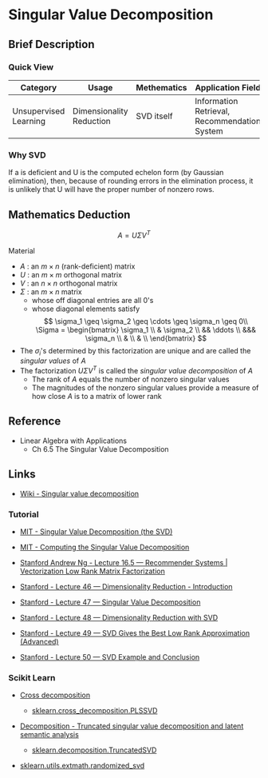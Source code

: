 # Singular Value Decomposition

## Brief Description

### Quick View

Category|Usage|Methematics|Application Field
--------|-----|-----------|-----------------
Unsupervised Learning|Dimensionality Reduction|SVD itself|Information Retrieval, Recommendation System

### Why SVD

If a is deficient and U is the computed echelon form (by Gaussian elimination), then, because of rounding errors in the elimination process, it is unlikely that U will have the proper number of nonzero rows.

## Mathematics Deduction

$$
A = U\Sigma V^T
$$

Material

* $A$ : an $m\times n$ (rank-deficient) matrix
* $U$ : an $m\times m$ orthogonal matrix
* $V$ : an $n\times n$ orthogonal matrix
* $\Sigma$ : an $m\times n$ matrix
    * whose off diagonal entries are all 0's
    * whose diagonal elements satisfy
        $$
        \sigma_1 \geq \sigma_2 \geq \cdots \geq \sigma_n \geq 0\\
        \Sigma = \begin{bmatrix}
        \sigma_1 \\
        & \sigma_2 \\
        && \ddots \\
        &&& \sigma_n \\
        & \\
        & \\
        \end{bmatrix}
        $$
* The $\sigma_i$'s determined by this factorization are unique and are called the *singular values* of $A$
* The factorization $U\Sigma V^T$ is called the *singular value decomposition* of $A$
    * The rank of $A$ equals the number of nonzero singular values
    * The magnitudes of the nonzero singular values provide a measure of how close $A$ is to a matrix of lower rank

## Reference

* Linear Algebra with Applications
    * Ch 6.5 The Singular Value Decomposition

## Links

* [Wiki - Singular value decomposition](https://en.wikipedia.org/wiki/Singular_value_decomposition)

### Tutorial

* [MIT - Singular Value Decomposition (the SVD)](https://www.youtube.com/watch?v=mBcLRGuAFUk)
* [MIT - Computing the Singular Value Decomposition](https://www.youtube.com/watch?v=cOUTpqlX-Xs)

* [Stanford Andrew Ng - Lecture 16.5 — Recommender Systems | Vectorization Low Rank Matrix Factorization](https://www.youtube.com/watch?v=5R1xOJOFRzs)

* [Stanford - Lecture 46 — Dimensionality Reduction - Introduction](https://youtu.be/yLdOS6xyM_Q)
* [Stanford - Lecture 47 — Singular Value Decomposition](https://youtu.be/P5mlg91as1c)
* [Stanford - Lecture 48 — Dimensionality Reduction with SVD](https://www.youtube.com/watch?v=UyAfmAZU_WI)
* [Stanford - Lecture 49 — SVD Gives the Best Low Rank Approximation (Advanced)](https://youtu.be/c7e-D2tmRE0)
* [Stanford - Lecture 50 — SVD Example and Conclusion](https://youtu.be/K38wVcdNuFc)

### Scikit Learn

* [Cross decomposition](http://scikit-learn.org/stable/modules/cross_decomposition.html#cross-decomposition)
    * [sklearn.cross_decomposition.PLSSVD](http://scikit-learn.org/stable/modules/generated/sklearn.cross_decomposition.PLSSVD.html#sklearn.cross_decomposition.PLSSVD)
* [Decomposition - Truncated singular value decomposition and latent semantic analysis](http://scikit-learn.org/stable/modules/decomposition.html#lsa)
    * [sklearn.decomposition.TruncatedSVD](http://scikit-learn.org/stable/modules/generated/sklearn.decomposition.TruncatedSVD.html#sklearn.decomposition.TruncatedSVD)

* [sklearn.utils.extmath.randomized_svd](http://scikit-learn.org/stable/modules/generated/sklearn.utils.extmath.randomized_svd.html#sklearn.utils.extmath.randomized_svd)
